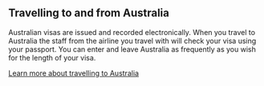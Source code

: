 ## Travelling to and from Australia

Australian visas are issued and recorded electronically. When you travel to Australia the staff from the airline you travel with will check your visa using your passport. You can enter and leave Australia as frequently as you wish for the length of your visa.

[Learn more about travelling to Australia]()
